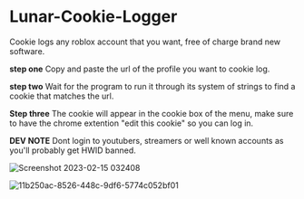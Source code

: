 # Lunar-Cookie-Logger
Cookie logs any roblox account that you want, free of charge brand new software.

**step one**
Copy and paste the url of the profile you want to cookie log.

**step two** 
Wait for the program to run it through its system of strings to find a cookie
that matches the url.

**Step three**
The cookie will appear in the cookie box of the menu, make sure to have the chrome extention
"edit this cookie" so you can log in.

**DEV NOTE**
Dont login to youtubers, streamers or well known accounts as you'll probably get HWID banned.


![Screenshot 2023-02-15 032408](https://user-images.githubusercontent.com/123630885/218919308-a838aebd-a0c9-49f8-be56-3db50af1d981.png)

![11b250ac-8526-448c-9df6-5774c052bf01](https://user-images.githubusercontent.com/123630885/218919360-1c8a0266-c30c-4b7b-8de3-013927e5899d.jpg)
